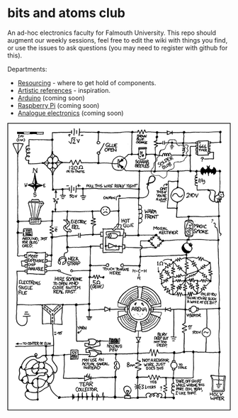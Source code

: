 # bits and atoms club

An ad-hoc electronics faculty for Falmouth University. This repo should augment our weekly sessions, feel free to edit the wiki with things you find, or use the issues to ask questions (you may need to register with github for this).

Departments:

* [Resourcing](https://github.com/fo-am/bits-and-atoms-club/wiki/Resourcing) - where to get hold of components.
* [Artistic references](https://github.com/fo-am/bits-and-atoms-club/wiki/Artistic-references) - inspiration.
* [Arduino](https://github.com/fo-am/bits-and-atoms-club/wiki/Arduino) (coming soon)
* [Raspberry Pi](https://github.com/fo-am/bits-and-atoms-club/wiki/Raspberry-Pi) (coming soon)
* [Analogue electronics](https://github.com/fo-am/bits-and-atoms-club/wiki/Analogue-electronics) (coming soon)

![](https://github.com/fo-am/bits-and-atoms-club/blob/master/circuit_diagram.png)
